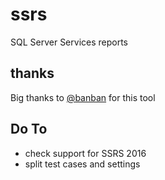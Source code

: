 # ssrs
SQL Server Services reports
## thanks
Big thanks to [@banban]( https://github.com/banban) for this tool

## Do To
- check support for SSRS 2016
- split test cases and settings
